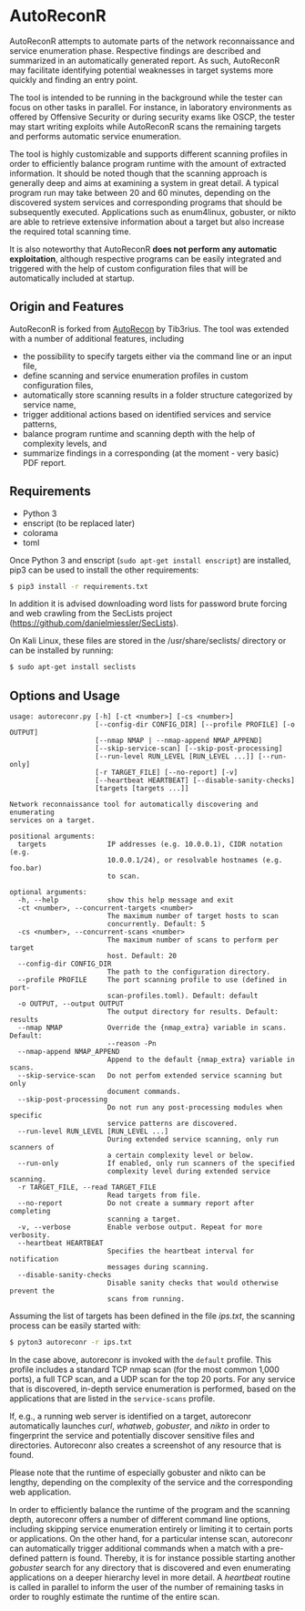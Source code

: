 # AutoReconR

AutoReconR attempts to automate parts of the network reconnaissance and service enumeration phase. Respective findings are described and summarized in an automatically generated report. As such, AutoReconR may facilitate identifying potential weaknesses in target systems more quickly and finding an entry point. 

The tool is intended to be running in the background while the tester can focus on other tasks in parallel. For instance, in laboratory environments as offered by Offensive Security or during security exams like OSCP, the tester may start writing exploits while AutoReconR scans the remaining targets and performs automatic service enumeration. 

The tool is highly customizable and supports different scanning profiles in order to efficiently balance program runtime with the amount of extracted information. It should be noted though that the scanning approach is generally deep and aims at examining a system in great detail. A typical program run may take between 20 and 60 minutes, depending on the discovered system services and corresponding programs that should be subsequently executed. Applications such as enum4linux, gobuster, or nikto are able to retrieve extensive information about a target but also increase the required total scanning time. 

It is also noteworthy that AutoReconR **does not perform any automatic exploitation**, although respective programs can be easily integrated and triggered with the help of custom configuration files that will be automatically included at startup. 

## Origin and Features

AutoReconR is forked from [AutoRecon](https://github.com/Tib3rius/AutoRecon) by Tib3rius. The tool was extended with a number of additional features, including

* the possibility to specify targets either via the command line or an input file,
* define scanning and service enumeration profiles in custom configuration files,
* automatically store scanning results in a folder structure categorized by service name,
* trigger additional actions based on identified services and service patterns,
* balance program runtime and scanning depth with the help of complexity levels, and
* summarize findings in a corresponding (at the moment - very basic) PDF report.

## Requirements

* Python 3
* enscript (to be replaced later)
* colorama
* toml

Once Python 3 and enscript (`sudo apt-get install enscript`) are installed, pip3 can be used to install the other requirements:

```bash
$ pip3 install -r requirements.txt
```

In addition it is advised downloading word lists for password brute forcing and web crawling from the SecLists project (https://github.com/danielmiessler/SecLists).

On Kali Linux, these files are stored in the /usr/share/seclists/ directory or can be installed by running:

```bash
$ sudo apt-get install seclists
```

## Options and Usage


```
usage: autoreconr.py [-h] [-ct <number>] [-cs <number>]
                     [--config-dir CONFIG_DIR] [--profile PROFILE] [-o OUTPUT]
                     [--nmap NMAP | --nmap-append NMAP_APPEND]
                     [--skip-service-scan] [--skip-post-processing]
                     [--run-level RUN_LEVEL [RUN_LEVEL ...]] [--run-only]
                     [-r TARGET_FILE] [--no-report] [-v]
                     [--heartbeat HEARTBEAT] [--disable-sanity-checks]
                     [targets [targets ...]]

Network reconnaissance tool for automatically discovering and enumerating
services on a target.

positional arguments:
  targets               IP addresses (e.g. 10.0.0.1), CIDR notation (e.g.
                        10.0.0.1/24), or resolvable hostnames (e.g. foo.bar)
                        to scan.

optional arguments:
  -h, --help            show this help message and exit
  -ct <number>, --concurrent-targets <number>
                        The maximum number of target hosts to scan
                        concurrently. Default: 5
  -cs <number>, --concurrent-scans <number>
                        The maximum number of scans to perform per target
                        host. Default: 20
  --config-dir CONFIG_DIR
                        The path to the configuration directory.
  --profile PROFILE     The port scanning profile to use (defined in port-
                        scan-profiles.toml). Default: default
  -o OUTPUT, --output OUTPUT
                        The output directory for results. Default: results
  --nmap NMAP           Override the {nmap_extra} variable in scans. Default:
                        --reason -Pn
  --nmap-append NMAP_APPEND
                        Append to the default {nmap_extra} variable in scans.
  --skip-service-scan   Do not perfom extended service scanning but only
                        document commands.
  --skip-post-processing
                        Do not run any post-processing modules when specific
                        service patterns are discovered.
  --run-level RUN_LEVEL [RUN_LEVEL ...]
                        During extended service scanning, only run scanners of
                        a certain complexity level or below.
  --run-only            If enabled, only run scanners of the specified
                        complexity level during extended service scanning.
  -r TARGET_FILE, --read TARGET_FILE
                        Read targets from file.
  --no-report           Do not create a summary report after completing
                        scanning a target.
  -v, --verbose         Enable verbose output. Repeat for more verbosity.
  --heartbeat HEARTBEAT
                        Specifies the heartbeat interval for notification
                        messages during scanning.
  --disable-sanity-checks
                        Disable sanity checks that would otherwise prevent the
                        scans from running.
```

Assuming the list of targets has been defined in the file *ips.txt*, the scanning process can be easily started with:

```bash
$ pyton3 autoreconr -r ips.txt
```

In the case above, autoreconr is invoked with the `default` profile. This profile includes a standard TCP nmap scan (for the most common 1,000 ports), a full TCP scan, and a UDP scan for the top 20 ports. For any service that is discovered, in-depth service enumeration is performed, based on the applications that are listed in the  `service-scans` profile.

If, e.g., a running web server is identified on a target, autoreconr automatically launches *curl*, *whatweb*, *gobuster*, and *nikto* in order to fingerprint the service and potentially discover sensitive files and directories. Autoreconr also creates a screenshot of any resource that is found.

Please note that the runtime of especially gobuster and nikto can be lengthy, depending on the complexity of the service and the corresponding web application.

In order to efficiently balance the runtime of the program and the scanning depth, autoreconr offers a number of different command line options, including skipping service enumeration entirely or limiting it to certain ports or applications. On the other hand, for a particular intense scan, autoreconr can automatically trigger additional commands when a match with a pre-defined pattern is found. Thereby, it is for instance possible starting another *gobuster* search for any directory that is discovered and even enumerating applications on a deeper hierarchy level in more detail. A *heartbeat* routine is called in parallel to inform the user of the number of remaining tasks in order to roughly estimate the runtime of the entire scan.

